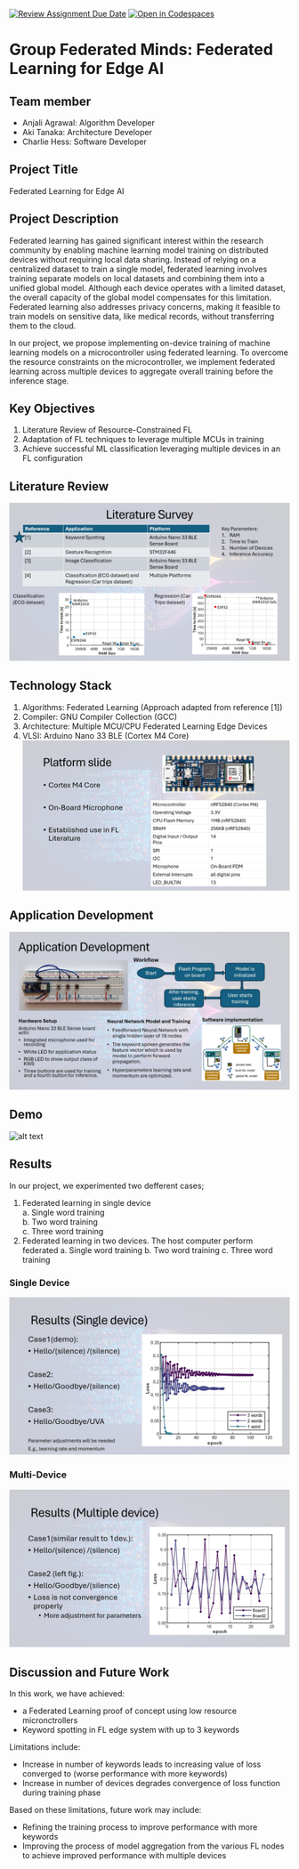 [![Review Assignment Due Date](https://classroom.github.com/assets/deadline-readme-button-22041afd0340ce965d47ae6ef1cefeee28c7c493a6346c4f15d667ab976d596c.svg)](https://classroom.github.com/a/Buol6fpg)
[![Open in Codespaces](https://classroom.github.com/assets/launch-codespace-2972f46106e565e64193e422d61a12cf1da4916b45550586e14ef0a7c637dd04.svg)](https://classroom.github.com/open-in-codespaces?assignment_repo_id=16987558)

# Group Federated Minds: Federated Learning for Edge AI

## Team member
- Anjali Agrawal: Algorithm Developer
- Aki Tanaka: Architecture Developer
- Charlie Hess: Software Developer

## Project Title
Federated Learning for Edge AI

## Project Description
Federated learning has gained significant interest within the research community by enabling machine learning model training on distributed devices without requiring local data sharing. Instead of relying on a centralized dataset to train a single model, federated learning involves training separate models on local datasets and combining them into a unified global model. Although each device operates with a limited dataset, the overall capacity of the global model compensates for this limitation. Federated learning also addresses privacy concerns, making it feasible to train models on sensitive data, like medical records, without transferring them to the cloud.

In our project, we propose implementing on-device training of machine learning models on a microcontroller using federated learning. To overcome the resource constraints on the microcontroller, we implement federated learning across multiple devices to aggregate overall training before the inference stage.

## Key Objectives
1. Literature Review of Resource-Constrained FL
2. Adaptation of FL techniques to leverage multiple MCUs in training
4. Achieve successful ML classification leveraging multiple devices in an FL configuration

## Literature Review
![alt text](https://github.com/hplp/ai-hardware-project-6501_group2/blob/main/Literature_Survey.jpg)


## Technology Stack
1. Algorithms: Federated Learning (Approach adapted from reference [1])
2. Compiler: GNU Compiler Collection (GCC)
3. Architecture: Multiple MCU/CPU Federated Learning Edge Devices
4. VLSI: Arduino Nano 33 BLE (Cortex M4 Core)
![alt text](https://github.com/hplp/ai-hardware-project-6501_group2/blob/main/Platform.jpg)

## Application Development

![alt text](https://github.com/hplp/ai-hardware-project-6501_group2/blob/main/Application_Development.jpg)

## Demo

![alt text](https://github.com/hplp/ai-hardware-project-6501_group2/blob/main/AIHardwareFLDemo-ezgif.com-optimize.gif)

## Results
In our project, we experimented two defferent cases; 
1. Federated learning in single device<br>
   a. Single word training<br>
   b. Two word training<br>
   c. Three word training
2. Federated learning in two devices. The host computer perform federated
   a. Single word training
   b. Two word training
   c. Three word training

### Single Device

![alt text](https://github.com/hplp/ai-hardware-project-6501_group2/blob/main/Results_Sing.jpg)

### Multi-Device

![alt text](https://github.com/hplp/ai-hardware-project-6501_group2/blob/main/Results_Double.jpg)

## Discussion and Future Work


In this work, we have achieved:​

- a Federated Learning proof of concept using low resource micronctrollers
- Keyword spotting in FL edge system with up to 3 keywords

Limitations include:

- Increase in number of keywords leads to increasing value of loss converged to (worse performance with more keywords)
- Increase in number of devices degrades convergence of loss function during training phase

Based on these limitations, future work may include:

- Refining the training process to improve performance with more keywords
- Improving the process of model aggregation from the various FL nodes to achieve improved performance with multiple devices


